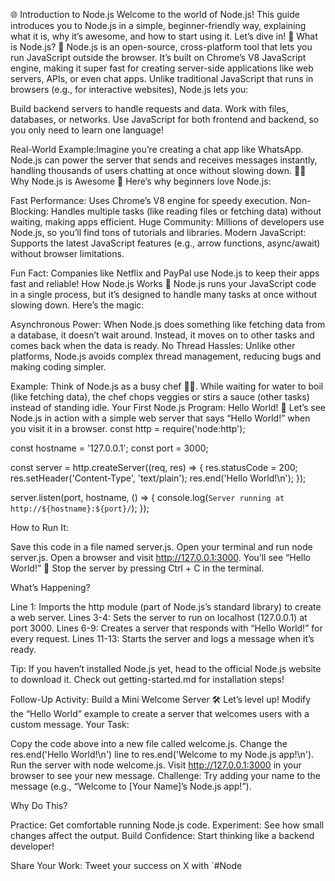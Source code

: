 🌐 Introduction to Node.js
Welcome to the world of Node.js! This guide introduces you to Node.js in a simple, beginner-friendly way, explaining what it is, why it’s awesome, and how to start using it. Let’s dive in! 🚀
What is Node.js? 🤔
Node.js is an open-source, cross-platform tool that lets you run JavaScript outside the browser. It’s built on Chrome’s V8 JavaScript engine, making it super fast for creating server-side applications like web servers, APIs, or even chat apps.
Unlike traditional JavaScript that runs in browsers (e.g., for interactive websites), Node.js lets you:

Build backend servers to handle requests and data.
Work with files, databases, or networks.
Use JavaScript for both frontend and backend, so you only need to learn one language!

Real-World Example:Imagine you’re creating a chat app like WhatsApp. Node.js can power the server that sends and receives messages instantly, handling thousands of users chatting at once without slowing down. 📱💬
Why Node.js is Awesome 🌟
Here’s why beginners love Node.js:

Fast Performance: Uses Chrome’s V8 engine for speedy execution.
Non-Blocking: Handles multiple tasks (like reading files or fetching data) without waiting, making apps efficient.
Huge Community: Millions of developers use Node.js, so you’ll find tons of tutorials and libraries.
Modern JavaScript: Supports the latest JavaScript features (e.g., arrow functions, async/await) without browser limitations.

Fun Fact: Companies like Netflix and PayPal use Node.js to keep their apps fast and reliable!
How Node.js Works 🔧
Node.js runs your JavaScript code in a single process, but it’s designed to handle many tasks at once without slowing down. Here’s the magic:

Asynchronous Power: When Node.js does something like fetching data from a database, it doesn’t wait around. Instead, it moves on to other tasks and comes back when the data is ready.
No Thread Hassles: Unlike other platforms, Node.js avoids complex thread management, reducing bugs and making coding simpler.

Example: Think of Node.js as a busy chef 👨‍🍳. While waiting for water to boil (like fetching data), the chef chops veggies or stirs a sauce (other tasks) instead of standing idle.
Your First Node.js Program: Hello World! 👋
Let’s see Node.js in action with a simple web server that says “Hello World!” when you visit it in a browser.
const http = require('node:http');

const hostname = '127.0.0.1';
const port = 3000;

const server = http.createServer((req, res) => {
res.statusCode = 200;
res.setHeader('Content-Type', 'text/plain');
res.end('Hello World!\n');
});

server.listen(port, hostname, () => {
console.log(`Server running at http://${hostname}:${port}/`);
});

How to Run It:

Save this code in a file named server.js.
Open your terminal and run node server.js.
Open a browser and visit http://127.0.0.1:3000. You’ll see “Hello World!” 🎉
Stop the server by pressing Ctrl + C in the terminal.

What’s Happening?

Line 1: Imports the http module (part of Node.js’s standard library) to create a web server.
Lines 3-4: Sets the server to run on localhost (127.0.0.1) at port 3000.
Lines 6-9: Creates a server that responds with “Hello World!” for every request.
Lines 11-13: Starts the server and logs a message when it’s ready.

Tip: If you haven’t installed Node.js yet, head to the official Node.js website to download it. Check out getting-started.md for installation steps!

Follow-Up Activity: Build a Mini Welcome Server 🛠️
Let’s level up! Modify the “Hello World” example to create a server that welcomes users with a custom message.
Your Task:

Copy the code above into a new file called welcome.js.
Change the res.end('Hello World!\n') line to res.end('Welcome to my Node.js app!\n').
Run the server with node welcome.js.
Visit http://127.0.0.1:3000 in your browser to see your new message.
Challenge: Try adding your name to the message (e.g., “Welcome to [Your Name]’s Node.js app!”).

Why Do This?

Practice: Get comfortable running Node.js code.
Experiment: See how small changes affect the output.
Build Confidence: Start thinking like a backend developer!

Share Your Work:
Tweet your success on X with `#Node
